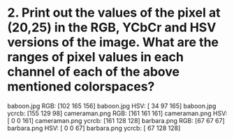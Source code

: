 # 2. Print out the values of the pixel at (20,25) in the RGB, YCbCr and HSV versions of the image. What are the ranges of pixel values in each channel of each of the above mentioned colorspaces?


baboon.jpg RGB: [102 165 156]
               baboon.jpg HSV: [ 34  97 165]
               baboon.jpg ycrcb: [155 129  98]
               cameraman.png RGB: [161 161 161]
               cameraman.png HSV: [  0   0 161]
               cameraman.png ycrcb: [161 128 128]
               barbara.png RGB: [67 67 67]
               barbara.png HSV: [ 0  0 67]
               barbara.png ycrcb: [ 67 128 128]
